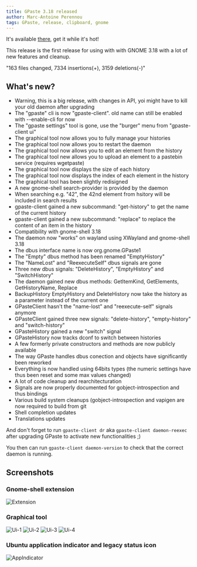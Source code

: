```yaml
---
title: GPaste 3.18 released
author: Marc-Antoine Perennou
tags: GPaste, release, clipboard, gnome
---
```


It's available [there](http://www.imagination-land.org/files/gpaste/gpaste-3.18.tar.xz), get it while it's hot!

This release is the first release for using with with GNOME 3.18 with a lot of new features and cleanup.

"163 files changed, 7334 insertions(+), 3159 deletions(-)"

## What's new?

- Warning, this is a big release, with changes in API, yoi might have to kill your old daemon after upgrading
- The "gpaste" cli is now "gpaste-client". old name can still be enabled with --enable-cli for now
- The "gpaste settings" tool is gone, use the "burger" menu from "gpaste-client ui"
- The graphical tool now allows you to fully manage your histories
- The graphical tool now allows you to restart the daemon
- The graphical tool now allows you to edit an element from the history
- The graphical tool new allows you to upload an element to a pastebin service (requires wgetpaste)
- The graphical tool now displays the size of each history
- The graphical tool now displays the index of each element in the history
- The graphical tool has been slightly redisigned
- A new gnome-shell search-provider is provided by the daemon
- When searching e.g. "42", the 42nd element from hsitory will be included in search results
- gpaste-client gained a new subcommand: "get-history" to get the name of the current history
- gpaste-client gained a new subcommand: "replace" to replace the content of an item in the history
- Compatibility with gnome-shell 3.18
- The daemon now "works" on wayland using XWayland and gnome-shell 3.18
- The dbus interface name is now org.gnome.GPaste1
- The "Empty" dbus method has been renamed "EmptyHistory"
- The "NameLost" and "ReexecuteSelf" dbus signals are gone
- Three new dbus signals: "DeleteHistory", "EmptyHistory" and "SwitchHistory"
- The daemon gained new dbus methods: GetItemKind, GetElements, GetHistoryName, Replace
- BackupHistory EmptyHistory and DeleteHistory now take the history as a parameter instead of the current one
- GPasteClient hasn't the "name-lost" and "reexecute-self" signals anymore
- GPasteClient gained three new signals: "delete-history", "empty-history" and "switch-history"
- GPasteHistory gained a new "switch" signal
- GPasteHistory now tracks dconf to switch between histories
- A few formerly private constructors and methods are now publicly available
- The way GPaste handles dbus conection and objects have significantly been reworked
- Everything is now handled using 64bits types (the numeric settings have thus been reset and some max values changed)
- A lot of code cleanup and rearchitecturation
- Signals are now properly documented for gobject-introspection and thus bindings
- Various build system cleanups (gobject-introspection and vapigen are now required to build from git
- Shell completion updates
- Translations updates

And don't forget to run `gpaste-client dr` aka `gpaste-client daemon-reexec` after upgrading GPaste to activate new functionalities ;)

You then can run `gpaste-client daemon-version` to check that the correct daemon is running.

## Screenshots

### Gnome-shell extension

<img src="/images/GPaste/3/Extension.png" alt="Extension"/>

### Graphical tool

<img src="/images/GPaste/3/Ui-1.png" alt="Ui-1"/>

<img src="/images/GPaste/3/Ui-2.png" alt="Ui-2"/>

<img src="/images/GPaste/3/Ui-3.png" alt="Ui-3"/>

<img src="/images/GPaste/3/Ui-4.png" alt="Ui-4"/>

### Ubuntu application indicator and legacy status icon

<img src="/images/GPaste/2/AppIndicator.png" alt="AppIndicator"/>


